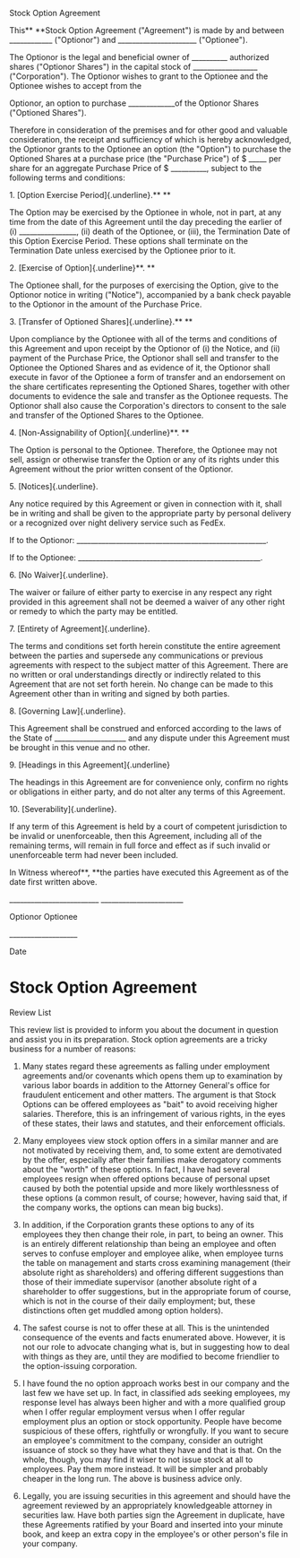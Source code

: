 Stock Option Agreement

This** **Stock Option Agreement ("Agreement") is made by and between
\_\_\_\_\_\_\_\_\_\_\_\_ (\"Optionor\") and
\_\_\_\_\_\_\_\_\_\_\_\_\_\_\_\_\_\_\_\_\_\_ (\"Optionee\").

The Optionor is the legal and beneficial owner of \_\_\_\_\_\_\_\_\_\_
authorized shares (\"Optionor Shares\") in the capital stock of
\_\_\_\_\_\_\_\_\_\_\_\_\_\_\_\_\_\_ (\"Corporation\"). The Optionor
wishes to grant to the Optionee and the Optionee wishes to accept from
the

Optionor, an option to purchase \_\_\_\_\_\_\_\_\_\_\_\_\_of the
Optionor Shares (\"Optioned Shares\").

Therefore in consideration of the premises and for other good and
valuable consideration, the receipt and sufficiency of which is hereby
acknowledged, the Optionor grants to the Optionee an option (the
\"Option\") to purchase the Optioned Shares at a purchase price (the
\"Purchase Price\") of \$ \_\_\_\_\_ per share for an aggregate Purchase
Price of \$ \_\_\_\_\_\_\_\_\_\_, subject to the following terms and
conditions:

1\. [Option Exercise Period]{.underline}.** **

The Option may be exercised by the Optionee in whole, not in part, at
any time from the date of this Agreement until the day preceding the
earlier of (i) \_\_\_\_\_\_\_\_\_\_\_\_\_\_\_\_, (ii) death of the
Optionee, or (iii), the Termination Date of this Option Exercise Period.
These options shall terminate on the Termination Date unless exercised
by the Optionee prior to it.

2\. [Exercise of Option]{.underline}**. **

The Optionee shall, for the purposes of exercising the Option, give to
the Optionor notice in writing (\"Notice\"), accompanied by a bank check
payable to the Optionor in the amount of the Purchase Price.

3\. [Transfer of Optioned Shares]{.underline}.** **

Upon compliance by the Optionee with all of the terms and conditions of
this Agreement and upon receipt by the Optionor of (i) the Notice, and
(ii) payment of the Purchase Price, the Optionor shall sell and transfer
to the Optionee the Optioned Shares and as evidence of it, the Optionor
shall execute in favor of the Optionee a form of transfer and an
endorsement on the share certificates representing the Optioned Shares,
together with other documents to evidence the sale and transfer as the
Optionee requests. The Optionor shall also cause the Corporation\'s
directors to consent to the sale and transfer of the Optioned Shares to
the Optionee.

4\. [Non-Assignability of Option]{.underline}**. **

The Option is personal to the Optionee. Therefore, the Optionee may not
sell, assign or otherwise transfer the Option or any of its rights under
this Agreement without the prior written consent of the Optionor.

5\. [Notices]{.underline}.

Any notice required by this Agreement or given in connection with it,
shall be in writing and shall be given to the appropriate party by
personal delivery or a recognized over night delivery service such as
FedEx.

If to the Optionor:
\_\_\_\_\_\_\_\_\_\_\_\_\_\_\_\_\_\_\_\_\_\_\_\_\_\_\_\_\_\_\_\_\_\_\_\_\_\_\_\_\_\_\_\_\_\_\_\_\_\_\_\_\_.

If to the Optionee:
\_\_\_\_\_\_\_\_\_\_\_\_\_\_\_\_\_\_\_\_\_\_\_\_\_\_\_\_\_\_\_\_\_\_\_\_\_\_\_\_\_\_\_\_\_\_\_\_\_\_\_.

6\. [No Waiver]{.underline}.

The waiver or failure of either party to exercise in any respect any
right provided in this agreement shall not be deemed a waiver of any
other right or remedy to which the party may be entitled.

7\. [Entirety of Agreement]{.underline}.

The terms and conditions set forth herein constitute the entire
agreement between the parties and supersede any communications or
previous agreements with respect to the subject matter of this
Agreement. There are no written or oral understandings directly or
indirectly related to this Agreement that are not set forth herein. No
change can be made to this Agreement other than in writing and signed by
both parties.

8\. [Governing Law]{.underline}.

This Agreement shall be construed and enforced according to the laws of
the State of \_\_\_\_\_\_\_\_\_\_\_\_\_\_\_\_\_\_\_\_ and any dispute
under this Agreement must be brought in this venue and no other.

9\. [Headings in this Agreement]{.underline}

The headings in this Agreement are for convenience only, confirm no
rights or obligations in either party, and do not alter any terms of
this Agreement.

10\. [Severability]{.underline}.

If any term of this Agreement is held by a court of competent
jurisdiction to be invalid or unenforceable, then this Agreement,
including all of the remaining terms, will remain in full force and
effect as if such invalid or unenforceable term had never been included.

In Witness whereof**, **the parties have executed this Agreement as of
the date first written above.

\_\_\_\_\_\_\_\_\_\_\_\_\_\_\_\_\_\_\_\_\_\_\_\_\_
\_\_\_\_\_\_\_\_\_\_\_\_\_\_\_\_\_\_\_\_\_\_\_

Optionor Optionee

\_\_\_\_\_\_\_\_\_\_\_\_\_\_\_\_\_\_\_

Date

# Stock Option Agreement

Review List

This review list is provided to inform you about the document in
question and assist you in its preparation. Stock option agreements are
a tricky business for a number of reasons:

1.  Many states regard these agreements as falling under employment
    agreements and/or covenants which opens them up to examination by
    various labor boards in addition to the Attorney General's office
    for fraudulent enticement and other matters. The argument is that
    Stock Options can be offered employees as "bait" to avoid receiving
    higher salaries. Therefore, this is an infringement of various
    rights, in the eyes of these states, their laws and statutes, and
    their enforcement officials.

2.  Many employees view stock option offers in a similar manner and are
    not motivated by receiving them, and, to some extent are demotivated
    by the offer, especially after their families make derogatory
    comments about the "worth" of these options. In fact, I have had
    several employees resign when offered options because of personal
    upset caused by both the potential upside and more likely
    worthlessness of these options (a common result, of course; however,
    having said that, if the company works, the options can mean big
    bucks).

3.  In addition, if the Corporation grants these options to any of its
    employees they then change their role, in part, to being an owner.
    This is an entirely different relationship than being an employee
    and often serves to confuse employer and employee alike, when
    employee turns the table on management and starts cross examining
    management (their absolute right as shareholders) and offering
    different suggestions than those of their immediate supervisor
    (another absolute right of a shareholder to offer suggestions, but
    in the appropriate forum of course, which is not in the course of
    their daily employment; but, these distinctions often get muddled
    among option holders).

4.  The safest course is not to offer these at all. This is the
    unintended consequence of the events and facts enumerated above.
    However, it is not our role to advocate changing what is, but in
    suggesting how to deal with things as they are, until they are
    modified to become friendlier to the option-issuing corporation.

5.  I have found the no option approach works best in our company and
    the last few we have set up. In fact, in classified ads seeking
    employees, my response level has always been higher and with a more
    qualified group when I offer regular employment versus when I offer
    regular employment plus an option or stock opportunity. People have
    become suspicious of these offers, rightfully or wrongfully. If you
    want to secure an employee's commitment to the company, consider an
    outright issuance of stock so they have what they have and that is
    that. On the whole, though, you may find it wiser to not issue stock
    at all to employees. Pay them more instead. It will be simpler and
    probably cheaper in the long run. The above is business advice only.

6.  Legally, you are issuing securities in this agreement and should
    have the agreement reviewed by an appropriately knowledgeable
    attorney in securities law. Have both parties sign the Agreement in
    duplicate, have these Agreements ratified by your Board and inserted
    into your minute book, and keep an extra copy in the employee's or
    other person's file in your company.

